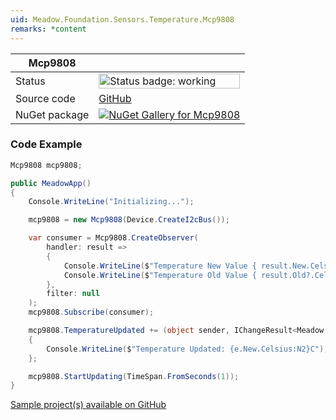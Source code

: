 ```yaml
---
uid: Meadow.Foundation.Sensors.Temperature.Mcp9808
remarks: *content
---
```


| Mcp9808 | |
|--------|--------|
| Status | <img src="https://img.shields.io/badge/Working-brightgreen" style="width: auto; height: -webkit-fill-available;" alt="Status badge: working" /> |
| Source code | [GitHub](https://github.com/WildernessLabs/Meadow.Foundation/tree/main/Source/Meadow.Foundation.Peripherals/Sensors.Temperature.Mcp9808) |
| NuGet package | <a href="https://www.nuget.org/packages/Meadow.Foundation.Sensors.Temperature.Mcp9808/" target="_blank"><img src="https://img.shields.io/nuget/v/Meadow.Foundation.Sensors.Temperature.Mcp9808.svg?label=Meadow.Foundation.Sensors.Temperature.Mcp9808" alt="NuGet Gallery for Mcp9808" /></a> |

### Code Example

```csharp
Mcp9808 mcp9808;

public MeadowApp()
{
    Console.WriteLine("Initializing...");

    mcp9808 = new Mcp9808(Device.CreateI2cBus());

    var consumer = Mcp9808.CreateObserver(
        handler: result =>
        {
            Console.WriteLine($"Temperature New Value { result.New.Celsius}C");
            Console.WriteLine($"Temperature Old Value { result.Old?.Celsius}C");
        },
        filter: null
    );
    mcp9808.Subscribe(consumer);

    mcp9808.TemperatureUpdated += (object sender, IChangeResult<Meadow.Units.Temperature> e) =>
    {
        Console.WriteLine($"Temperature Updated: {e.New.Celsius:N2}C");
    };

    mcp9808.StartUpdating(TimeSpan.FromSeconds(1));
}

```

[Sample project(s) available on GitHub](https://github.com/WildernessLabs/Meadow.Foundation/tree/main/Source/Meadow.Foundation.Peripherals/Sensors.Temperature.Mcp9808/Samples/Mcp9808_Sample)

